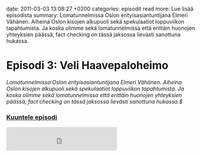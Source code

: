 date: 2011-03-03 13:08:27 +0200
categories: episodit
read more: Lue lis&auml;&auml; episodista
summary: Lomatunnelmissa Oslon erityisasiantuntijana Elmeri V&auml;h&auml;nen. Aiheina Oslon kisojen alkupuoli sek&auml; spekulaatiot loppuviikon tapahtumista. Ja koska olimme sek&auml; lomatunnelmissa ett&auml; eritt&auml;in huonojen yhteyksien p&auml;&auml;ss&auml;, fact checking on t&auml;ss&auml; jaksossa liev&auml;sti sanottuna hukassa.

#  Episodi 3: Veli Haavepaloheimo

_Lomatunnelmissa Oslon erityisasiantuntijana Elmeri V&auml;h&auml;nen. Aiheina Oslon kisojen alkupuoli sek&auml; spekulaatiot loppuviikon tapahtumista. Ja koska olimme sek&auml; lomatunnelmissa ett&auml; eritt&auml;in huonojen yhteyksien p&auml;&auml;ss&auml;, fact checking on t&auml;ss&auml; jaksossa liev&auml;sti sanottuna hukassa.$_

### [Kuuntele episodi](http://podcast.raskaasti.fi/3233/22676-episodi-3-veli-haavepaloheimo)

<iframe src="http://www.facebook.com/plugins/likebox.php?href=http%3A%2F%2Fwww.facebook.com%2Fpages%2FRaskaasti%2F164707666913459&amp;width=292&amp;colorscheme=dark&amp;show_faces=false&amp;stream=false&amp;header=false&amp;height=62" scrolling="no" frameborder="0" style="border:none; overflow:hidden; width:292px; height:62px;" allowTransparency="true">
</iframe>

